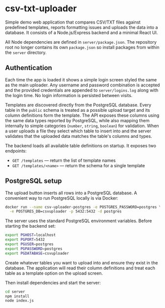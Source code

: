 # csv-txt-uploader

Simple demo web application that compares CSV/TXT files against predefined
templates, reports formatting issues and uploads the data into a database. It
consists of a Node.js/Express backend and a minimal React UI.

All Node dependencies are defined in `server/package.json`. The repository root
no longer contains its own `package.json` so install packages from within the
`server` directory.

## Authentication

Each time the app is loaded it shows a simple login screen styled the same as
the main uploader. Any username and password combination is accepted and the
provided credentials are appended to `server/logins.log` along with the login
time. No login information is persisted between visits.

Templates are discovered directly from the PostgreSQL database. Every table in
the `public` schema is treated as a possible upload target and its column
definitions form the template. The API exposes these columns using the same data
types reported by PostgreSQL, while also mapping them internally to simple
categories (`number`, `string`, `boolean`) for validation. When a user uploads a
file they select which table to insert into and the server validates that the
uploaded data matches the table's columns and types.

The backend loads all available table definitions on startup. It exposes two
endpoints:

* `GET /templates` — return the list of template names
* `GET /templates/<name>` — return the schema for a single template

## PostgreSQL setup

The upload button inserts all rows into a PostgreSQL database. A convenient way
to run PostgreSQL locally is via Docker:

```bash
docker run --name csv-uploader-postgres -e POSTGRES_PASSWORD=postgres \
  -e POSTGRES_DB=csvuploader -p 5432:5432 -d postgres
```

The server uses the standard PostgreSQL environment variables. Before starting
the backend set:

```bash
export PGHOST=localhost
export PGPORT=5432
export PGUSER=postgres
export PGPASSWORD=postgres
export PGDATABASE=csvuploader
```

Create whatever tables you want to upload into and ensure they exist in the
database. The application will read their column definitions and treat each
table as a template option on the upload screen.

Then install dependencies and start the server:

```bash
cd server
npm install
node index.js
```
